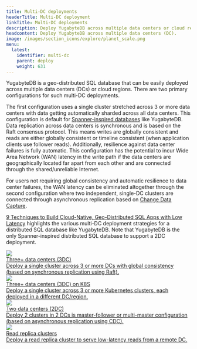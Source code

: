 ```yaml
---
title: Multi-DC deployments
headerTitle: Multi-DC deployment
linkTitle: Multi-DC deployments
description: Deploy YugabyteDB across multiple data centers or cloud regions
headcontent: Deploy YugabyteDB across multiple data centers (DC).
image: /images/section_icons/explore/planet_scale.png
menu:
  latest:
    identifier: multi-dc
    parent: deploy
    weight: 631
---
```


YugabyteDB is a geo-distributed SQL database that can be easily deployed across multiple data centers (DCs) or cloud regions. There are two primary configurations for such multi-DC deployments. 

The first configuration uses a single cluster stretched across 3 or more data centers with data getting automatically sharded across all data centers. This configuration is default for <a href="../../architecture/docdb/">Spanner-inspired databases</a> like YugabyteDB. Data replication across data centers is synchronous and is based on the Raft consensus protocol. This means writes are globally consistent and reads are either globally consistent or timeline consistent (when application clients use follower reads). Additionally, resilience against data center failures is fully automatic. This configuration has the potential to incur Wide Area Network (WAN) latency in the write path if the data centers are geographically located far apart from each other and are connected through the shared/unreliable Internet. 

For users not requiring global consistency and automatic resilience to data center failures, the WAN latency can be eliminated altogether through the second configuration where two independent, single-DC clusters are connected through asynchronous replication based on <a href="../../architecture/cdc-architecture/"> Change Data Capture</a>. 

<a href="https://blog.yugabyte.com/9-techniques-to-build-cloud-native-geo-distributed-sql-apps-with-low-latency/" target="_blank">9 Techniques to Build Cloud-Native, Geo-Distributed SQL Apps with Low Latency</a> highlights the various multi-DC deployment strategies for a distributed SQL database like YugabyteDB. Note that YugabyteDB is the only Spanner-inspired distributed SQL database to support a 2DC deployment.

<div class="row">

  <div class="col-12 col-md-6 col-lg-12 col-xl-6">
    <a class="section-link icon-offset" href="3dc-deployment/">
      <div class="head">
        <img class="icon" src="/images/section_icons/explore/planet_scale.png"  aria-hidden="true" />
        <div class="title">Three+ data centers (3DC)</div>
      </div>
      <div class="body">
        Deploy a single cluster across 3 or more DCs with global consistency (based on synchronous replication using Raft).
      </div>
    </a>
  </div>

  <div class="col-12 col-md-6 col-lg-12 col-xl-6">
    <a class="section-link icon-offset" href="../kubernetes/multi-cluster/">
      <div class="head">
        <img class="icon" src="/images/section_icons/explore/planet_scale.png"  aria-hidden="true" />
        <div class="title">Three+ data centers (3DC) on K8S</div>
      </div>
      <div class="body">
        Deploy a single cluster across 3 or more Kubernetes clusters, each deployed in a different DC/region.
      </div>
    </a>
  </div>

  <div class="col-12 col-md-6 col-lg-12 col-xl-6">
    <a class="section-link icon-offset" href="2dc-deployment/">
      <div class="head">
        <img class="icon" src="/images/section_icons/explore/planet_scale.png"  aria-hidden="true" />
        <div class="title">Two data centers (2DC)</div>
      </div>
      <div class="body">
        Deploy 2 clusters in 2 DCs is master-follower or multi-master configuration (based on asynchronous replication using CDC).
      </div>
    </a>
  </div>

  <div class="col-12 col-md-6 col-lg-12 col-xl-6">
    <a class="section-link icon-offset" href="read-replica-clusters/">
      <div class="head">
        <img class="icon" src="/images/section_icons/explore/planet_scale.png" aria-hidden="true" />
        <div class="title">Read replica clusters</div>
      </div>
      <div class="body">
        Deploy a read replica cluster to serve low-latency reads from a remote DC.
      </div>
    </a>
  </div>

</div>
